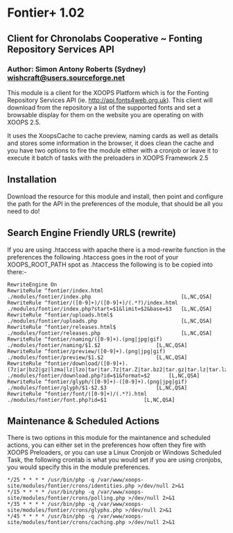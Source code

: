 # Fontier+ 1.02
## Client for Chronolabs Cooperative ~ Fonting Repository Services API
### Author: Simon Antony Roberts (Sydney) <wishcraft@users.sourceforge.net>

This module is a client for the XOOPS Platform which is for the Fonting Repository Services API (ie. http://api.fonts4web.org.uk). This client will download from the repository a list of the supported fonts and set a browsable display for them on the website you are operating on with XOOPS 2.5.

It uses the XoopsCache to cache preview, naming cards as well as details and stores some information in the browser, it does clean the cache and you have two options to fire the module either with a cronjob or leave it to execute it batch of tasks with the preloaders in XOOPS Framework 2.5

## Installation

Download the resource for this module and install, then point and configure the path for the API in the preferences of the module, that should be all you need to do!

## Search Engine Friendly URLS (rewrite)

If you are using .htaccess with apache there is a mod-rewrite function in the preferences the following .htaccess goes in the root of your XOOPS_ROOT_PATH spot as .htaccess the following is to be copied into there:-

    RewriteEngine On
    RewriteRule ^fontier/index.html                  		./modules/fontier/index.php                           	[L,NC,QSA]
    RewriteRule ^fontier/([0-9]+)/([0-9]+)/(.*?)/index.html 	./modules/fontier/index.php?start=$1&limit=$2&base=$3 	[L,NC,QSA]
    RewriteRule ^fontier/uploads.html$                      	./modules/fontier/uploads.php                          	[L,NC,QSA]
    RewriteRule ^fontier/releases.html$                     	./modules/fontier/releases.php                         	[L,NC,QSA]
    RewriteRule ^fontier/naming/([0-9]+).(png|jpg|gif)          	./modules/fontier/naming/$1.$2           		[L,NC,QSA]
    RewriteRule ^fontier/preview/([0-9]+).(png|jpg|gif)         	./modules/fontier/preview/$1.$2          		[L,NC,QSA]
    RewriteRule ^fontier/download/([0-9]+).(7z|ar|bz2|gz|lzma|lz|lzo|tar|tar.7z|tar.Z|tar.bz2|tar.gz|tar.lz|tar.lzma|tar.lzo|tar.xz|tgz|zip|rar|rar5|exe|zoo|zx)         		./modules/fontier/download.php?id=$1&format=$2 		[L,NC,QSA]
    RewriteRule ^fontier/glyph/([0-9]+)-([0-9]+).(png|jpg|gif)  	./modules/fontier/glyph/$1-$2.$3     			[L,NC,QSA]
    RewriteRule ^fontier/font/([0-9]+)/(.*?).html      		./modules/fontier/font.php?id=$1			[L,NC,QSA]

## Maintenance & Scheduled Actions

There is two options in this module for the maintanence and scheduled actions, you can either set in the preferences how often they fire with XOOPS Preloaders, or you can use a Linux Cronjob or Windows Scheduled Task, the following crontab is what you would set if you are using cronjobs, you would specify this in the module preferences.

    */25 * * * * /usr/bin/php -q /var/www/xoops-site/modules/fontier/crons/identities.php >/dev/null 2>&1
    */15 * * * * /usr/bin/php -q /var/www/xoops-site/modules/fontier/crons/polling.php >/dev/null 2>&1
    */35 * * * * /usr/bin/php -q /var/www/xoops-site/modules/fontier/crons/glyphs.php >/dev/null 2>&1
    */45 * * * * /usr/bin/php -q /var/www/xoops-site/modules/fontier/crons/caching.php >/dev/null 2>&1
